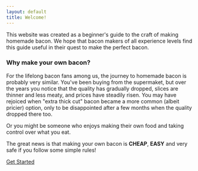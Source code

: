 ```yaml
---
layout: default
title: Welcome!
---
```


This website was created as a beginner's guide to the craft of making homemade bacon. We hope that bacon makers of all experience levels find this guide useful in their quest to make the perfect bacon.

### Why make your own bacon?

For the lifelong bacon fans among us, the journey to homemade bacon is probably very similar. You've been buying from the supermaket, but over the years you notice that the quality has gradually dropped, slices are thinner and less meaty, and prices have steadily risen. You may have rejoiced when "extra thick cut" bacon became a more common (albeit pricier) option, only to be disappointed after a few months when the quality dropped there too.

Or you might be someone who enjoys making their own food and taking control over what you eat.

The great news is that making your own bacon is **CHEAP**, **EASY** and very safe if you follow some simple rules!

<a class="bg-green-600 text-green-50 py-4 px-8 rounded-md uppercase font-medium tracking-wide" href="/the-process">
    Get Started
</a>